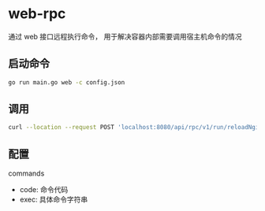 # web-rpc

通过 web 接口远程执行命令， 用于解决容器内部需要调用宿主机命令的情况

## 启动命令

```bash
go run main.go web -c config.json
```

## 调用

```bash
curl --location --request POST 'localhost:8080/api/rpc/v1/run/reloadNginx'
```

## 配置

commands

- code: 命令代码
- exec: 具体命令字符串
